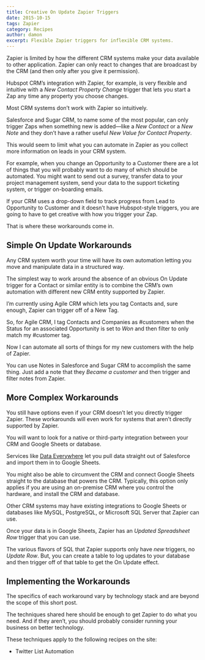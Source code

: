 ```yaml
---
title: Creative On Update Zapier Triggers
date: 2015-10-15
tags: Zapier
category: Recipes
author: damon
excerpt: Flexible Zapier triggers for inflexible CRM systems.
---
```


Zapier is limited by how the different CRM systems make your data available to other application. Zapier can only react to changes that are broadcast by the CRM (and then only after you give it permission).

Hubspot CRM’s integration with Zapier, for example, is very flexible and intuitive with a *New Contact Property Change* trigger that lets you start a Zap any time any property you choose changes.

Most CRM systems don’t work with Zapier so intuitively.

Salesforce and Sugar CRM, to name some of the most popular, can only trigger Zaps when something new is added—like a *New Contact* or a *New Note* and they don’t have a rather useful *New Value for Contact Property*.

This would seem to limit what you can automate in Zapier as you collect more information on leads in your CRM system.

For example, when you change an Opportunity to a Customer there are a lot of things that you will probably want to do many of which should be automated. You might want to send out a survey, transfer data to your project management system, send your data to the support ticketing system, or trigger on-boarding emails.

If your CRM uses a drop-down field to track progress from Lead to Opportunity to Customer and it doesn’t have Hubspot-style triggers, you are going to have to get creative with how you trigger your Zap.

That is where these workarounds come in.

## Simple On Update Workarounds

Any CRM system worth your time will have its own automation letting you move and manipulate data in a structured way.

The simplest way to work around the absence of an obvious On Update trigger for a Contact or similar entity is to combine the CRM’s own automation with different new CRM entity supported by Zapier.

I’m currently using Agile CRM which lets you tag Contacts and, sure enough, Zapier can trigger off of a New Tag.

So, for Agile CRM, I tag Contacts and Companies as #customers when the Status for an associated Opportunity is set to *Won* and then filter to only match my #customer tag.

Now I can automate all sorts of things for my new customers with the help of Zapier.

You can use Notes in Salesforce and Sugar CRM to accomplish the same thing. Just add a note that they *Became a customer* and then trigger and filter notes from Zapier.

## More Complex Workarounds

You still have options even if your CRM doesn’t let you directly trigger Zapier. These workarounds will even work for systems that aren’t directly supported by Zapier.

You will want to look for a native or third-party integration between your CRM and Google Sheets or database.

Services like [Data Everywhere](https://www.dataeverywhere.com/index) let you pull data straight out of Salesforce and import them in to Google Sheets.

You might also be able to circumvent the CRM and connect Google Sheets straight to the database that powers the CRM. Typically, this option only applies if you are using an on-premise CRM where you control the hardware, and install the CRM and database.

Other CRM systems may have existing integrations to Google Sheets or databases like MySQL, PostgreSQL, or Microsoft SQL Server that Zapier can use.

Once your data is in Google Sheets, Zapier has an *Updated Spreadsheet Row* trigger that you can use.

The various flavors of SQL that Zapier supports only have *new* triggers, no *Update Row*. But, you can create a table to log updates to your database and then trigger off of that table to get the On Update effect.

## Implementing the Workarounds

The specifics of each workaround vary by technology stack and are beyond the scope of this short post.

The techniques shared here should be enough to get Zapier to do what you need. And if they aren’t, you should probably consider running your business on better technology.

These techniques apply to the following recipes on the site:

* Twitter List Automation